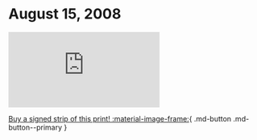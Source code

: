 # August 15, 2008

![](https://www.achewood.com/comic.php?date=08152008)

[Buy a signed strip of this print! :material-image-frame:](https://achewood-holiday-pop-up.myshopify.com/products/strip#08152008){ .md-button .md-button--primary }
